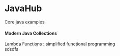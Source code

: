 
# JavaHub
Core java examples

#### Modern Java Collections
Lambda Functions : simplified functional programming <br/>
sdsdfs
